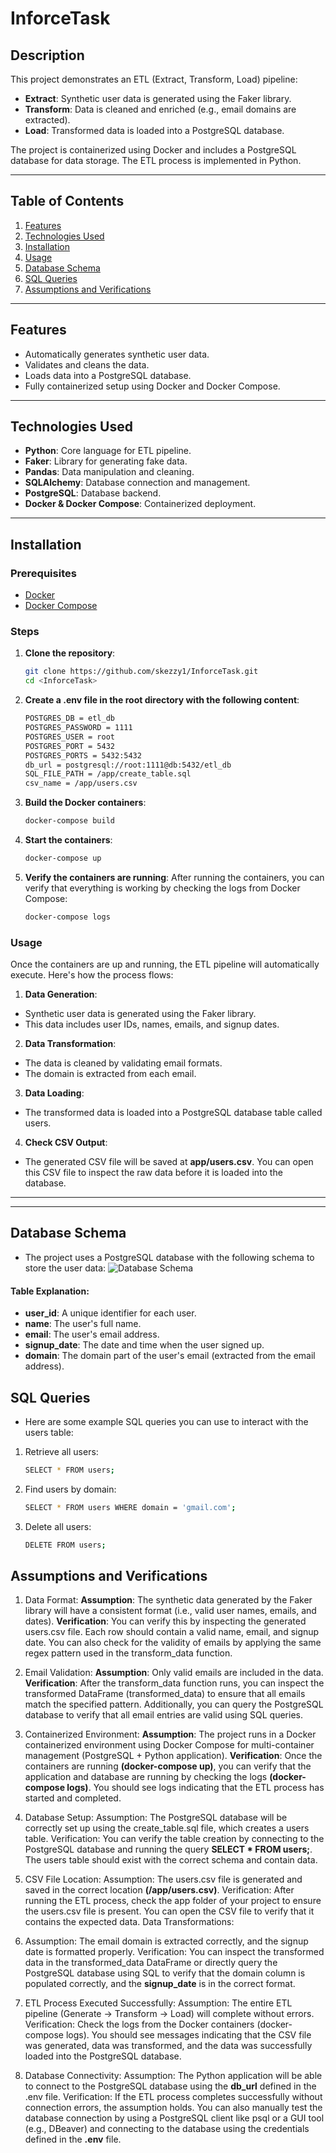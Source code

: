 # InforceTask

## **Description**
This project demonstrates an ETL (Extract, Transform, Load) pipeline:
- **Extract**: Synthetic user data is generated using the Faker library.
- **Transform**: Data is cleaned and enriched (e.g., email domains are extracted).
- **Load**: Transformed data is loaded into a PostgreSQL database.

The project is containerized using Docker and includes a PostgreSQL database for data storage. The ETL process is implemented in Python.

---

## **Table of Contents**
1. [Features](#features)
2. [Technologies Used](#technologies-used)
3. [Installation](#installation)
4. [Usage](#usage)
5. [Database Schema](#database-schema)
6. [SQL Queries](#sql-queries)
7. [Assumptions and Verifications](#assumptions-verifications)

---

## **Features**
- Automatically generates synthetic user data.
- Validates and cleans the data.
- Loads data into a PostgreSQL database.
- Fully containerized setup using Docker and Docker Compose.

---

## **Technologies Used**
- **Python**: Core language for ETL pipeline.
- **Faker**: Library for generating fake data.
- **Pandas**: Data manipulation and cleaning.
- **SQLAlchemy**: Database connection and management.
- **PostgreSQL**: Database backend.
- **Docker & Docker Compose**: Containerized deployment.

---

## **Installation**

### **Prerequisites**
- [Docker](https://docs.docker.com/get-docker/)
- [Docker Compose](https://docs.docker.com/compose/install/)

### **Steps**
1. **Clone the repository**:
   ```bash
   git clone https://github.com/skezzy1/InforceTask.git
   cd <InforceTask>
2. **Create a .env file in the root directory with the following content**:
    ```bash
    POSTGRES_DB = etl_db
    POSTGRES_PASSWORD = 1111
    POSTGRES_USER = root
    POSTGRES_PORT = 5432
    POSTGRES_PORTS = 5432:5432
    db_url = postgresql://root:1111@db:5432/etl_db
    SQL_FILE_PATH = /app/create_table.sql
    csv_name = /app/users.csv
3. **Build the Docker containers**:
    ```bash 
    docker-compose build
4. **Start the containers**:
    ```bash 
    docker-compose up
5. **Verify the containers are running**:
   After running the containers, you can verify that everything is working by checking the logs from Docker Compose:
   ```bash
   docker-compose logs
### **Usage**
Once the containers are up and running, the ETL pipeline will automatically execute. Here's how the process flows:

1. **Data Generation**:
* Synthetic user data is generated using the Faker library.
* This data includes user IDs, names, emails, and signup dates.
2. **Data Transformation**:
* The data is cleaned by validating email formats.
* The domain is extracted from each email.
3. **Data Loading**:
* The transformed data is loaded into a PostgreSQL database table called users.
4. **Check CSV Output**:
* The generated CSV file will be saved at **app/users.csv**. You can open this CSV file to inspect the raw data before it is loaded into the database.
---
--- 

## **Database Schema**
- The project uses a PostgreSQL database with the following schema to store the user data:
![Database Schema](https://i.imgur.com/Qp3Pcue.png)
#### Table Explanation:

* **user_id**: A unique identifier for each user.
* **name**: The user's full name.
* **email**: The user's email address.
* **signup_date**: The date and time when the user signed up.
* **domain**: The domain part of the user's email (extracted from the email address).

## **SQL Queries**
- Here are some example SQL queries you can use to interact with the users table:
1. Retrieve all users:
    ```bash 
    SELECT * FROM users;
2. Find users by domain:
    ```bash 
    SELECT * FROM users WHERE domain = 'gmail.com';
3. Delete all users:
    ```bash 
    DELETE FROM users;

## **Assumptions and Verifications**
1. Data Format:
**Assumption**: The synthetic data generated by the Faker library will have a consistent format (i.e., valid user names, emails, and dates).
**Verification**: You can verify this by inspecting the generated users.csv file. Each row should contain a valid name, email, and signup date. You can also check for the validity of emails by applying the same regex pattern used in the transform_data function.

2. Email Validation:
**Assumption**: Only valid emails are included in the data.
**Verification**: After the transform_data function runs, you can inspect the transformed DataFrame (transformed_data) to ensure that all emails match the specified pattern. Additionally, you can query the PostgreSQL database to verify that all email entries are valid using SQL queries.

3. Containerized Environment:
**Assumption**: The project runs in a Docker containerized environment using Docker Compose for multi-container management (PostgreSQL + Python application).
**Verification**: Once the containers are running **(docker-compose up)**, you can verify that the application and database are running by checking the logs **(docker-compose logs)**. You should see logs indicating that the ETL process has started and completed.

4. Database Setup:
Assumption: The PostgreSQL database will be correctly set up using the create_table.sql file, which creates a users table.
Verification: You can verify the table creation by connecting to the PostgreSQL database and running the query **SELECT * FROM users;**. The users table should exist with the correct schema and contain data.

5. CSV File Location:
Assumption: The users.csv file is generated and saved in the correct location **(/app/users.csv)**.
Verification: After running the ETL process, check the app folder of your project to ensure the users.csv file is present. You can open the CSV file to verify that it contains the expected data.
Data Transformations:

6. Assumption: The email domain is extracted correctly, and the signup date is formatted properly.
Verification: You can inspect the transformed data in the transformed_data DataFrame or directly query the PostgreSQL database using SQL to verify that the domain column is populated correctly, and the **signup_date** is in the correct format.

7. ETL Process Executed Successfully:
Assumption: The entire ETL pipeline (Generate → Transform → Load) will complete without errors.
Verification: Check the logs from the Docker containers (docker-compose logs). You should see messages indicating that the CSV file was generated, data was transformed, and the data was successfully loaded into the PostgreSQL database.

8. Database Connectivity:
Assumption: The Python application will be able to connect to the PostgreSQL database using the **db_url** defined in the .env file.
Verification: If the ETL process completes successfully without connection errors, the assumption holds. You can also manually test the database connection by using a PostgreSQL client like psql or a GUI tool (e.g., DBeaver) and connecting to the database using the credentials defined in the **.env** file.